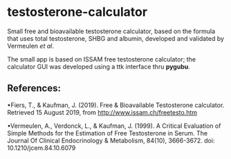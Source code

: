 # testosterone-calculator
Small free and bioavailable testosterone calculator, based on the formula that uses total testosterone, SHBG and albumin, developed and validated by Vermeulen *et al*.

The small app is based on ISSAM free testosterone calculator; the calculator GUI was developed using a ttk interface thru **pygubu**.

## References:

  •Fiers, T., & Kaufman, J. (2019). Free & Bioavailable Testosterone calculator. Retrieved 15 August 2019, from http://www.issam.ch/freetesto.htm
  
  •Vermeulen, A., Verdonck, L., & Kaufman, J. (1999). A Critical Evaluation of Simple Methods for the Estimation of Free Testosterone in Serum. The Journal Of Clinical Endocrinology & Metabolism, 84(10), 3666-3672. doi: 10.1210/jcem.84.10.6079
